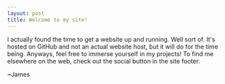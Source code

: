 ```yaml
---
layout: post
title: Welcome to my site!
---
```


I actually found the time to get a website up and running. Well sort of. It's hosted on GitHub and not an actual website host, but it will do for the time being. Anyways, feel free to immerse yourself in my projects! To find me elsewhere on the web, check out the social button in the site footer. 

~James
